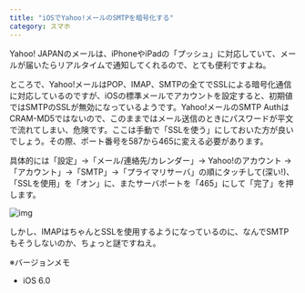 ```yaml
---
title: "iOSでYahoo!メールのSMTPを暗号化する"
category: スマホ
---
```


Yahoo! JAPANのメールは、iPhoneやiPadの「プッシュ」に対応していて、メールが届いたらリアルタイムで通知してくれるので、とても便利ですよね。

ところで、Yahoo!メールはPOP、IMAP、SMTPの全てでSSLによる暗号化通信に対応しているのですが、iOSの標準メールでアカウントを設定すると、初期値ではSMTPのSSLが無効になっているようです。Yahoo!メールのSMTP AuthはCRAM-MD5ではないので、このままではメール送信のときにパスワードが平文で流れてしまい、危険です。ここは手動で「SSLを使う」にしておいた方が良いでしょう。その際、ポート番号を587から465に変える必要があります。

具体的には「設定」→「メール/連絡先/カレンダー」→ Yahoo!のアカウント →「アカウント」→「SMTP」→「プライマリサーバ」の順にタッチして(深い!)、「SSLを使用」を「オン」に、またサーバポートを「465」にして「完了」を押します。

![img](img/20121028-001.png)

しかし、IMAPはちゃんとSSLを使用するようになっているのに、なんでSMTPもそうしないのか、ちょっと謎ですねえ。

※バージョンメモ

- iOS 6.0
